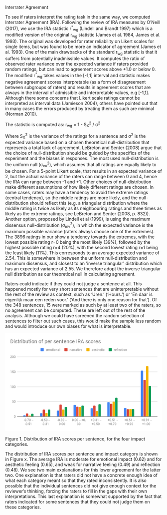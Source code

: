 Interrater Agreement

To see if raters interpret the rating task in the same way, we computed Interrater Agreement (IRA). Following the review of IRA measures by O’Neill (2017), we use the IRA statistic r<sup>\*</sup><sub>wg</sub> (Lindell and Brandt 1997) which is a modified version of the original r<sub>wg</sub> statistic (James et al. 1984, James et al. 1993). The original was developed for rater reliability on Likert scales for single items, but was found to be more an indicator of agreement (James et al. 1993). One of the main drawbacks of the standard r<sub>wg</sub> statistic is that it suffers from potentially inadmissible values. It computes the ratio of observed rater variance over the expected variance if raters provided random ratings, but can lead to agreement scores above +1.0 or below 0. The modified r<sup>\*</sup><sub>wg</sub> takes values in the [-1,1] interval and statistic makes negative agreement scores interpretable (as a form of disagreement between subgroups of raters) and results in agreement scores that are always in the interval of admissible and interpretable values, e.g [-1,1]. Although there some concerns that Likert scale ratings cannot be interpreted as interval data (Jamieson 2004), others have pointed out that in many cases the errors produced by treating them as such are minimal (Norman 2010). 

The statistic is computed as: r<sub>wg</sub> = 1 - S<sub>X</sub><sup>2</sup> / σ<sup>2</sup> 

Where S<sub>X</sub><sup>2</sup> is the variance of the ratings for a sentence and σ<sup>2</sup> is the expected variance based on a chosen theoretical null-distribution that represents a total lack of agreement. LeBreton and Senter (2008) argue that the choice of null-distribution should be guided by the specifics of the experiment and the biases in responses. The most used null-distribution is the uniform null (σ<sub>eu</sub><sup>2</sup>), which assumes that all ratings are equally likely to be chosen. For a 5-point Likert scale, that results in an expected variance of 2, but the actual variance of the raters can range between 0 and 4, hence the IRA can range between -1 and +1. Other choices of null-distribution make different assumptions of how likely different ratings are chosen. In some cases, raters may have a tendency to avoid the extreme ratings (central tendency), so the middle ratings are more likely, and the null-distribution should reflect this (e.g. a triangular distribution where the middle rating is twice as likely as its neighbouring ratings and three times as likely as the extreme ratings, see LeBreton and Senter (2008, p. 832)). Another option, proposed by Lindell et al (1999), is using the maximum dissensus null-distribution  (σ<sub>mv</sub><sup>2</sup>), in which the expected variance is the maximum possible variance (raters always choose one of the extremes). The 3896 ratings in our show a tendency towards the extremes, with the lowest possible rating r=0 being the most likely (39%), followed by the highest possible rating r=4 (20%), with the second lowest rating r=1 being the least likely (11%). This corresponds to an average expected variance of 2.54. This is somewhere in between the uniform null-distribution and maximum dissensus, and closest to an 'inverse triangular' distribution which has an expected variance of 2.55. We therefore adopt the inverse triangular null distribution as our theoretical null in calculating agreement.

Raters could indicate if they could not judge a sentence at all. This happened mostly for very short sentences that are uninterpretable without the rest of the review as context, such as ‘Uren.’ (‘Hours.’) or ‘En daar is eigenlijk maar een reden voor.’ (‘And there is only one reason for that’). Of the 348 sentences, 15 were marked as such by at least two of the raters, so no agreement can be computed. These are left out of the rest of the analysis. Although we could have screened the random selection of sentences to filter out such cases, this would make the sample less random and would introduce our own biases for what is interpretable.

![Image is not loading](images/IRA-scores-distribution.png)

Figure 1. Distribution of IRA scores per sentence, for the four impact categories.


The distribution of IRA scores per sentence and impact category is shown in Figure x. The average IRA is moderate for emotional impact (0.62) and for aesthetic feeling (0.65), and weak for narrative feeling (0.49) and reflection (0.48). We see two main explanations for this lower agreement for the latter two. One explanation is that raters did not have a concrete enough idea of what each category meant so that they rated inconsistently. It is also possible that the individual sentences did not give enough context for the reviewer’s thinking, forcing the raters to fill in the gaps with their own interpretations. This last explanation is somewhat supported by the fact that raters indicated for some sentences that they could not judge them on these categories. 



